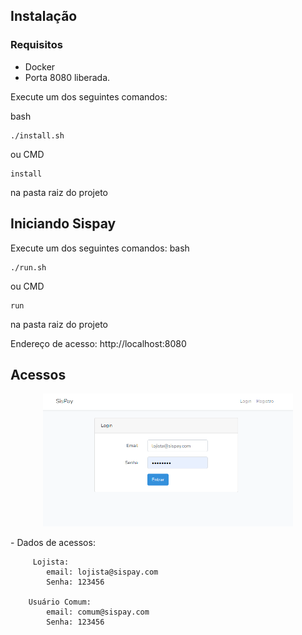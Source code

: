 ## Instalação 
### Requisitos
 - Docker
 - Porta 8080 liberada.

Execute um dos seguintes comandos:

bash
```
./install.sh
```
ou
CMD
```
install
```
na pasta raiz do projeto

## Iniciando Sispay 
Execute um dos seguintes comandos:
bash
```
./run.sh
```
ou
CMD
```
run
```
na pasta raiz do projeto

Endereço de acesso: http://localhost:8080

## Acessos
<p align="center"><img src="public/imgs/img.png" width="400"></p>
    - Dados de acessos:

         Lojista: 
            email: lojista@sispay.com
            Senha: 123456

        Usuário Comum:
            email: comum@sispay.com
            Senha: 123456



